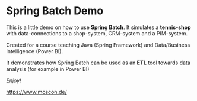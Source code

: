# Spring Batch Demo

This is a little demo on how to use **Spring Batch**. It simulates a **tennis-shop** with data-connections to a shop-system, CRM-system and a PIM-system.

Created for a course teaching Java (Spring Framework) and Data/Business Intelligence (Power BI).

It demonstrates how Spring Batch can be used as an **ETL** tool towards data analysis (for example in Power BI) 

_Enjoy!_

https://www.moscon.de/

